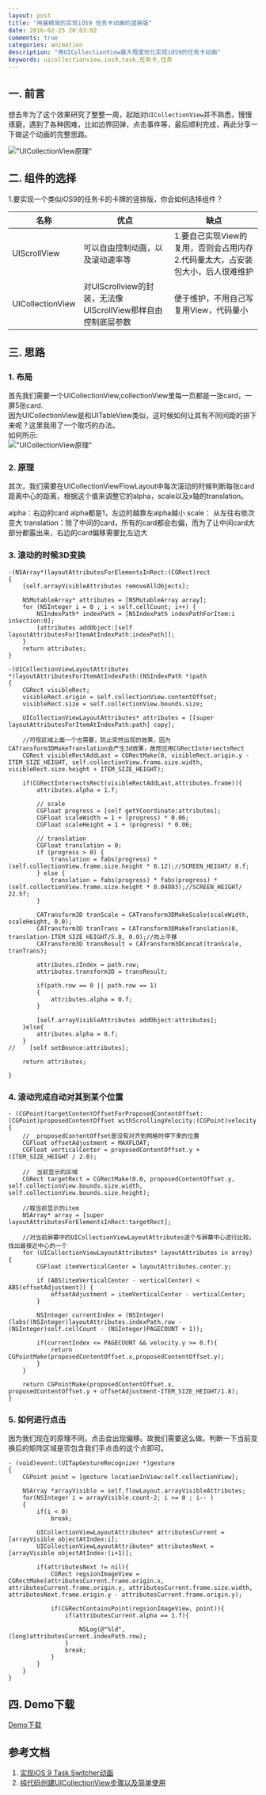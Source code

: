```yaml
---
layout: post
title: "用最精简的实现iOS9 任务卡动画的竖屏版"
date: 2016-02-25 20:03:02
comments: true
categories: animation
description: "用UICollectionView最大程度优化实现iOS9的任务卡动画" 
keywords: uicollectionview,ios9,task,任务卡,任务
---
```


## 一. 前言
想去年为了这个效果研究了整整一周，起始对`UICollectionView`并不熟悉，慢慢琢磨，遇到了各种困难，比如边界回弹，点击事件等，最后顺利完成，再此分享一下做这个动画的完整思路。  

!["UICollectionView原理"](/images/animations/11.jpg)


## 二. 组件的选择
1.要实现一个类似iOS9的任务卡的卡牌的竖排版，你会如何选择组件？  
  
| 名称 | 优点 | 缺点 |
| --- | --- | --- |
| UIScrollView | 可以自由控制动画，以及滚动速率等 | 1.要自己实现View的复用，否则会占用内存 2.代码量太大，占安装包大小，后人很难维护 |
| UICollectionView | 对UIScrollview的封装，无法像UIScrollView那样自由控制底层参数 | 便于维护，不用自己写复用View，代码量小 |

## 三. 思路

### 1. 布局
首先我们需要一个UICollectionView,collectionView里每一页都是一张card，一屏5张card.  
因为UICollectionView是和UITableView类似，这时候如何让其有不同间距的排下来呢？这里我用了一个取巧的办法。  
如何所示:  
!["UICollectionView原理"](/images/animations/12.png)  
  
### 2. 原理  
其次，我们需要在UICollectionViewFlowLayout中每次滚动的时候判断每张card距离中心的距离，根据这个值来调整它的alpha，scale以及x轴的translation。  

alpha：右边的card alpha都是1，左边的越靠左alpha越小 
scale： 从左往右依次变大 
translation：除了中间的card，所有的card都会右偏，而为了让中间card大部分都露出来，右边的card偏移需要比左边大

### 3. 滚动的时候3D变换

```objc
-(NSArray*)layoutAttributesForElementsInRect:(CGRect)rect
{
    [self.arrayVisibleAttributes removeAllObjects];

    NSMutableArray* attributes = [NSMutableArray array];
    for (NSInteger i = 0 ; i < self.cellCount; i++) {
        NSIndexPath* indexPath = [NSIndexPath indexPathForItem:i inSection:0];
        [attributes addObject:[self layoutAttributesForItemAtIndexPath:indexPath]];
    }
    return attributes;
}

-(UICollectionViewLayoutAttributes *)layoutAttributesForItemAtIndexPath:(NSIndexPath *)path
{
    CGRect visibleRect;
    visibleRect.origin = self.collectionView.contentOffset;
    visibleRect.size = self.collectionView.bounds.size;
    
    UICollectionViewLayoutAttributes* attributes = [[super layoutAttributesForItemAtIndexPath:path] copy];
    
    //可视区域上面一个也需要，防止突然出现的效果，因为CATransform3DMakeTranslation会产生3d效果，故而应用CGRectIntersectsRect
    CGRect visibleRectAddLast = CGRectMake(0, visibleRect.origin.y - ITEM_SIZE_HEIGHT, self.collectionView.frame.size.width, visibleRect.size.height + ITEM_SIZE_HEIGHT);
    
    if(CGRectIntersectsRect(visibleRectAddLast,attributes.frame)){
        attributes.alpha = 1.f;
        
        // scale
        CGFloat progress = [self getYCoordinate:attributes];
        CGFloat scaleWidth = 1 + (progress) * 0.06;
        CGFloat scaleHeight = 1 + (progress) * 0.06;
        
        // translation
        CGFloat translation = 0;
        if (progress > 0) {
            translation = fabs(progress) * (self.collectionView.frame.size.height * 0.12);//SCREEN_HEIGHT/ 8.f;
        } else {
            translation = fabs(progress) * fabs(progress) * (self.collectionView.frame.size.height * 0.04803);//SCREEN_HEIGHT/ 22.5f;
        }
        
        CATransform3D tranScale = CATransform3DMakeScale(scaleWidth, scaleHeight, 0.0);
        CATransform3D tranTrans = CATransform3DMakeTranslation(0, translation-ITEM_SIZE_HEIGHT/5.8, 0.0);//向上平移
        CATransform3D transResult = CATransform3DConcat(tranScale, tranTrans);
        
        attributes.zIndex = path.row;
        attributes.transform3D = transResult;
        
        if(path.row == 0 || path.row == 1)
        {
            attributes.alpha = 0.f;
        }
        
        [self.arrayVisibleAttributes addObject:attributes];
    }else{
        attributes.alpha = 0.f;
    }
//    [self setBounce:attributes];
    
    return attributes;

}
```

### 4. 滚动完成自动对其到某个位置

```objc
- (CGPoint)targetContentOffsetForProposedContentOffset:(CGPoint)proposedContentOffset withScrollingVelocity:(CGPoint)velocity
{
    //  proposedContentOffset是没有对齐到网格时停下来的位置
    CGFloat offsetAdjustment = MAXFLOAT;
    CGFloat verticalCenter = proposedContentOffset.y + (ITEM_SIZE_HEIGHT / 2.0);
    
    //  当前显示的区域
    CGRect targetRect = CGRectMake(0.0, proposedContentOffset.y, self.collectionView.bounds.size.width, self.collectionView.bounds.size.height);
    
    //取当前显示的item
    NSArray* array = [super layoutAttributesForElementsInRect:targetRect];
    
    //对当前屏幕中的UICollectionViewLayoutAttributes逐个与屏幕中心进行比较，找出最接近中心的一个
    for (UICollectionViewLayoutAttributes* layoutAttributes in array) {
        CGFloat itemVerticalCenter = layoutAttributes.center.y;
        
        if (ABS(itemVerticalCenter - verticalCenter) < ABS(offsetAdjustment)) {
            offsetAdjustment = itemVerticalCenter - verticalCenter;
        }
        
        NSInteger currentIndex = (NSInteger)(labs((NSInteger)layoutAttributes.indexPath.row - (NSInteger)self.cellCount - (NSInteger)PAGECOUNT + 1));
        
        if(currentIndex <= PAGECOUNT && velocity.y >= 0.f){
            return CGPointMake(proposedContentOffset.x,proposedContentOffset.y);
        }
    }
    
    return CGPointMake(proposedContentOffset.x, proposedContentOffset.y + offsetAdjustment-ITEM_SIZE_HEIGHT/1.8);
}
```

### 5. 如何进行点击
因为我们现在的原理不同，点击会出现偏移。故我们需要这么做。判断一下当前变换后的矩阵区域是否包含我们手点击的这个点即可。

```objc
- (void)event:(UITapGestureRecognizer *)gesture
{
    CGPoint point = [gesture locationInView:self.collectionView];
    
    NSArray *arrayVisible = self.flowLayout.arrayVisibleAttributes;
    for(NSInteger i = arrayVisible.count-2; i >= 0 ; i-- )
    {
        if(i < 0)
            break;
        
        UICollectionViewLayoutAttributes* attributesCurrent = [arrayVisible objectAtIndex:i];
        UICollectionViewLayoutAttributes* attributesNext = [arrayVisible objectAtIndex:(i+1)];
        
        if(attributesNext != nil){
            CGRect regsionImageView = CGRectMake(attributesCurrent.frame.origin.x, attributesCurrent.frame.origin.y, attributesCurrent.frame.size.width, attributesNext.frame.origin.y - attributesCurrent.frame.origin.y);
            
            if(CGRectContainsPoint(regsionImageView, point)){
                if(attributesCurrent.alpha == 1.f){
                    
                    NSLog(@"%ld",(long)attributesCurrent.indexPath.row);
                }
                break;
            }
        }
    }
}
```

## 四. Demo下载
[Demo下载](http://share.weiyun.com/188cca3aac35cbc23b7b7c0e2d1f237a)

## 参考文档

1. [实现iOS 9 Task Switcher动画](http://tech.glowing.com/cn/implement-ios9-task-switcher-animation/)  
2. [纯代码创建UICollectionView步骤以及简单使用](http://www.jianshu.com/p/16c9d466f88c)